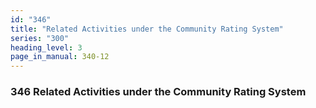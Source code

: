 ```yaml
---
id: "346"
title: "Related Activities under the Community Rating System"
series: "300"
heading_level: 3
page_in_manual: 340-12
---
```


### 346 Related Activities under the Community Rating System